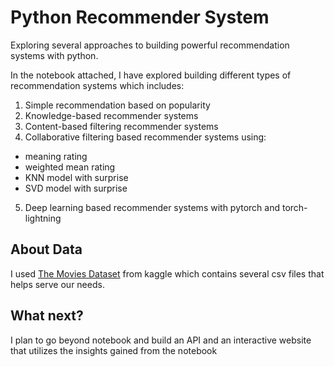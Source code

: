 # Python Recommender System

Exploring several approaches to building powerful recommendation systems with python.

In the notebook attached, I have explored building different types of recommendation systems which includes:
1. Simple recommendation based on popularity
2. Knowledge-based recommender systems
3. Content-based filtering recommender systems
4. Collaborative filtering  based recommender systems using:
- meaning rating
- weighted mean rating
- KNN model with surprise
- SVD model with surprise
5. Deep learning based recommender systems with pytorch and torch-lightning

## About Data
I used [The Movies Dataset](https://www.kaggle.com/datasets/rounakbanik/the-movies-dataset) from kaggle which contains several csv files that helps serve our needs.

## What next?
I plan to go beyond notebook and build an API and an interactive website that utilizes the insights gained from the notebook
